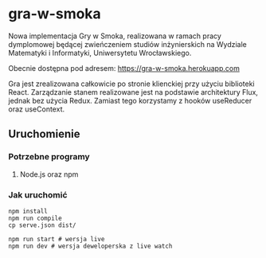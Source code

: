 # gra-w-smoka
Nowa implementacja Gry w Smoka, realizowana w ramach pracy dymplomowej będącej zwieńczeniem studiów inżynierskich na Wydziale Matematyki i Informatyki, Uniwersytetu Wrocławskiego.

Obecnie dostępna pod adresem: https://gra-w-smoka.herokuapp.com

Gra jest zrealizowana całkowicie po stronie klienckiej przy użyciu biblioteki React.
Zarządzanie stanem realizowane jest na podstawie architektury Flux, jednak bez użycia Redux.
Zamiast tego korzystamy z hooków useReducer oraz useContext.

## Uruchomienie
### Potrzebne programy
1. Node.js oraz npm

### Jak uruchomić
```console
npm install
npm run compile
cp serve.json dist/

npm run start # wersja live
npm run dev # wersja deweloperska z live watch
```

